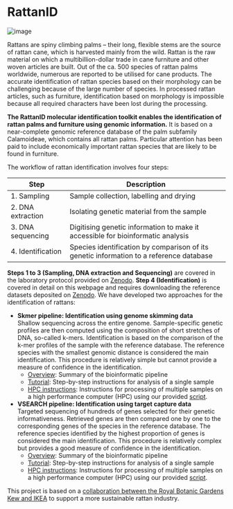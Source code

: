 # RattanID

![image](https://user-images.githubusercontent.com/56020162/231502405-1e07a2e3-d497-442d-985c-9d67ab1b3032.png)

Rattans are spiny climbing palms – their long, flexible stems are the source of rattan cane, which is harvested mainly from the wild. Rattan is the raw material on which a multibillion-dollar trade in cane furniture and other woven articles are built. Out of the ca. 500 species of rattan palms worldwide, numerous are reported to be utilised for cane products. The accurate identification of rattan species based on their morphology can be challenging because of the large number of species. In processed rattan articles, such as furniture, identification based on morphology is impossible because all required characters have been lost during the processing.

**The RattanID molecular identification toolkit enables the identification of rattan palms and furniture using genomic information.** It is based on a near-complete genomic reference database of the palm subfamily Calamoideae, which contains all rattan palms. Particular attention has been paid to include economically important rattan species that are likely to be found in furniture.
  
The workflow of rattan identification involves four steps:  

| Step | Description
| --- | ---
| 1. Sampling | Sample collection, labelling and drying
| 2. DNA extraction | Isolating genetic material from the sample
| 3. DNA sequencing | Digitising genetic information to make it accessible for bioinformatic analysis
| 4. Identification | Species identification by comparison of its genetic information to a reference database  
  
**Steps 1 to 3 (Sampling, DNA extraction and Sequencing)** are covered in the laboratory protocol provided on [Zenodo](https://doi.org/10.5281/zenodo.7733000). **Step 4 (Identification)** is covered in detail on this webpage and requires downloading the reference datasets deposited on [Zenodo](https://doi.org/10.5281/zenodo.7733000). We have developed two approaches for the identification of rattans:
- **Skmer pipeline: Identification using genome skimming data**  
Shallow sequencing across the entire genome. Sample-specific genetic profiles are then computed using the composition of short stretches of DNA, so-called k-mers. Identification is based on the comparison of the k-mer profiles of the sample with the reference database. The reference species with the smallest genomic distance is considered the main identification. This procedure is relatively simple but cannot provide a measure of confidence in the identification.
  * [Overview](Skmer_Pipeline): Summary of the bioinformatic pipeline
  * [Tutorial](Skmer_Pipeline/Tutorial.md): Step-by-step instructions for analysis of a single sample
  * [HPC instructions](Skmer_Pipeline/Slurm_Instructions.md): Instructions for  processing of multiple samples on a high performance computer (HPC) using our provided [script](Skmer_Pipeline/skmer_raw_to_query.sh).
- **VSEARCH pipeline: Identification using target capture data**  
Targeted sequencing of hundreds of genes selected for their genetic informativeness. Retrieved genes are then compared one by one to the corresponding genes of the species in the reference database. The reference species identified by the highest proportion of genes is considered the main identification. This procedure is relatively complex but provides a good measure of confidence in the identification.  
  * [Overview](VSEARCH_Pipeline): Summary of the bioinformatic pipeline
  * [Tutorial](VSEARCH_Pipeline/Tutorial.md): Step-by-step instructions for analysis of a single sample
  * [HPC instructions](VSEARCH_Pipeline/Slurm_Instructions.md): Instructions for  processing of multiple samples on a high performance computer (HPC) using our provided [script](VSEARCH_Pipeline/vsearch_raw_to_query.sh).  
  
This project is based on a [collaboration between the Royal Botanic Gardens Kew and IKEA](https://www.kew.org/science/our-science/projects/sustainable-rattan) to support a more sustainable rattan industry.
